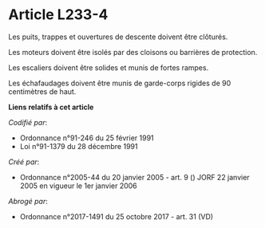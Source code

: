 # Article L233-4

Les puits, trappes et ouvertures de descente doivent être clôturés.

Les moteurs doivent être isolés par des cloisons ou barrières de protection.

Les escaliers doivent être solides et munis de fortes rampes.

Les échafaudages doivent être munis de garde-corps rigides de 90 centimètres de haut.

**Liens relatifs à cet article**

_Codifié par_:

  - Ordonnance n°91-246 du 25 février 1991
  - Loi n°91-1379 du 28 décembre 1991

_Créé par_:

  - Ordonnance n°2005-44 du 20 janvier 2005 - art. 9 () JORF 22 janvier 2005 en vigueur le 1er janvier 2006

_Abrogé par_:

  - Ordonnance n°2017-1491 du 25 octobre 2017 - art. 31 (VD)
